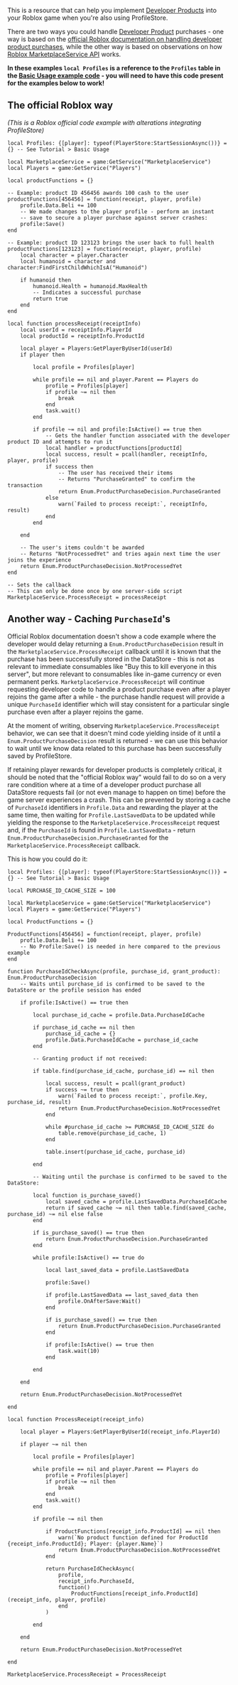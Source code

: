 This is a resource that can help you implement [Developer Products](https://create.roblox.com/docs/production/monetization/developer-products) into your
Roblox game when you're also using ProfileStore.

There are two ways you could handle [Developer Product](https://create.roblox.com/docs/production/monetization/developer-products) purchases -
one way is based on the [official Roblox documentation on handling developer product purchases](https://create.roblox.com/docs/production/monetization/developer-products#handling-developer-product-purchases), while the other way is based on
observations on how [Roblox MarketplaceService API](https://create.roblox.com/docs/reference/engine/classes/MarketplaceService) works.

**In these examples `local Profiles` is a reference to the `Profiles` table in the [Basic Usage example code](/ProfileStore/tutorial/#basic-usage) - you will need to have this code present for the examples below to work!**

## The official Roblox way

*(This is a Roblox official code example with alterations integrating ProfileStore)*

``` luau
local Profiles: {[player]: typeof(PlayerStore:StartSessionAsync())} = {} -- See Tutorial > Basic Usage

local MarketplaceService = game:GetService("MarketplaceService")
local Players = game:GetService("Players")

local productFunctions = {}

-- Example: product ID 456456 awards 100 cash to the user
productFunctions[456456] = function(receipt, player, profile)
    profile.Data.Beli += 100
    -- We made changes to the player profile - perform an instant
    -- save to secure a player purchase against server crashes:
    profile:Save()
end

-- Example: product ID 123123 brings the user back to full health
productFunctions[123123] = function(receipt, player, profile)
	local character = player.Character
	local humanoid = character and character:FindFirstChildWhichIsA("Humanoid")

	if humanoid then
		humanoid.Health = humanoid.MaxHealth
		-- Indicates a successful purchase
		return true
	end
end

local function processReceipt(receiptInfo)
	local userId = receiptInfo.PlayerId
	local productId = receiptInfo.ProductId

	local player = Players:GetPlayerByUserId(userId)
	if player then

        local profile = Profiles[player]

        while profile == nil and player.Parent == Players do
            profile = Profiles[player]
            if profile ~= nil then
                break
            end
            task.wait()
        end

        if profile ~= nil and profile:IsActive() == true then
            -- Gets the handler function associated with the developer product ID and attempts to run it
            local handler = productFunctions[productId]
            local success, result = pcall(handler, receiptInfo, player, profile)
            if success then
                -- The user has received their items
                -- Returns "PurchaseGranted" to confirm the transaction
                return Enum.ProductPurchaseDecision.PurchaseGranted
            else
                warn(`Failed to process receipt:`, receiptInfo, result)
            end
        end

	end

	-- The user's items couldn't be awarded
	-- Returns "NotProcessedYet" and tries again next time the user joins the experience
	return Enum.ProductPurchaseDecision.NotProcessedYet
end

-- Sets the callback
-- This can only be done once by one server-side script
MarketplaceService.ProcessReceipt = processReceipt

```

## Another way - Caching `PurchaseId`'s

Official Roblox documentation doesn't show a code example where the developer would delay
returning a `Enum.ProductPurchaseDecision` result in the `MarketplaceService.ProcessReceipt` callback
until it is known that the purchase has been successfully stored in the DataStore - this is not as relevant to
immediate consumables like "Buy this to kill everyone in this server", but more relevant to consumables like
in-game currency or even permanent perks. `MarketplaceService.ProcessReceipt` will continue requesting
developer code to handle a product purchase even after a player rejoins the game after a while - the
purchase handle request will provide a unique `PurchaseId` identifier which will stay consistent for
a particular single purchase even after a player rejoins the game.

At the moment of writing, observing `MarketplaceService.ProcessReceipt` behavior, we can see that
it doesn't mind code yielding inside of it until a `Enum.ProductPurchaseDecision` result is returned -
we can use this behavior to wait until we know data related to this purchase has been successfully saved
by ProfileStore.

If retaining player rewards for developer products is completely critical, it should be noted that the
"official Roblox way" would fail to do so on a very rare condition where at a time of a developer
product purchase all DataStore requests fail (or not even manage to happen on time) before the
game server experiences a crash. This can be prevented by storing a cache of `PurchaseId` identifiers
in `Profile.Data` and rewarding the player at the same time, then waiting for `Profile.LastSavedData` to
be updated while yielding the response to the `MarketplaceService.ProcessReceipt` request and, if the
`PurchaseId` is found in `Profile.LastSavedData` - return `Enum.ProductPurchaseDecision.PurchaseGranted`
for the `MarketplaceService.ProcessReceipt` callback.

This is how you could do it:

``` luau
local Profiles: {[player]: typeof(PlayerStore:StartSessionAsync())} = {} -- See Tutorial > Basic Usage

local PURCHASE_ID_CACHE_SIZE = 100

local MarketplaceService = game:GetService("MarketplaceService")
local Players = game:GetService("Players")

local ProductFunctions = {}

ProductFunctions[456456] = function(receipt, player, profile)
    profile.Data.Beli += 100
    -- No Profile:Save() is needed in here compared to the previous example
end

function PurchaseIdCheckAsync(profile, purchase_id, grant_product): Enum.ProductPurchaseDecision
    -- Waits until purchase_id is confirmed to be saved to the DataStore or the profile session has ended

    if profile:IsActive() == true then

        local purchase_id_cache = profile.Data.PurchaseIdCache

        if purchase_id_cache == nil then
            purchase_id_cache = {}
            profile.Data.PurchaseIdCache = purchase_id_cache
        end

        -- Granting product if not received:

        if table.find(purchase_id_cache, purchase_id) == nil then

            local success, result = pcall(grant_product)
            if success ~= true then
                warn(`Failed to process receipt:`, profile.Key, purchase_id, result)
                return Enum.ProductPurchaseDecision.NotProcessedYet
            end

            while #purchase_id_cache >= PURCHASE_ID_CACHE_SIZE do
                table.remove(purchase_id_cache, 1)
            end

            table.insert(purchase_id_cache, purchase_id)

        end

        -- Waiting until the purchase is confirmed to be saved to the DataStore:

        local function is_purchase_saved()
            local saved_cache = profile.LastSavedData.PurchaseIdCache
            return if saved_cache ~= nil then table.find(saved_cache, purchase_id) ~= nil else false
        end

        if is_purchase_saved() == true then
            return Enum.ProductPurchaseDecision.PurchaseGranted
        end

        while profile:IsActive() == true do

            local last_saved_data = profile.LastSavedData

            profile:Save()

            if profile.LastSavedData == last_saved_data then
                profile.OnAfterSave:Wait()
            end

            if is_purchase_saved() == true then
                return Enum.ProductPurchaseDecision.PurchaseGranted
            end

            if profile:IsActive() == true then
                task.wait(10)
            end

        end

    end

    return Enum.ProductPurchaseDecision.NotProcessedYet

end

local function ProcessReceipt(receipt_info)

    local player = Players:GetPlayerByUserId(receipt_info.PlayerId)

    if player ~= nil then

        local profile = Profiles[player]

        while profile == nil and player.Parent == Players do
            profile = Profiles[player]
            if profile ~= nil then
                break
            end
            task.wait()
        end

        if profile ~= nil then

            if ProductFunctions[receipt_info.ProductId] == nil then
                warn(`No product function defined for ProductId {receipt_info.ProductId}; Player: {player.Name}`)
                return Enum.ProductPurchaseDecision.NotProcessedYet
            end

            return PurchaseIdCheckAsync(
                profile,
                receipt_info.PurchaseId,
                function()
                    ProductFunctions[receipt_info.ProductId](receipt_info, player, profile)
                end
            )

        end
       
    end

    return Enum.ProductPurchaseDecision.NotProcessedYet

end

MarketplaceService.ProcessReceipt = ProcessReceipt

```